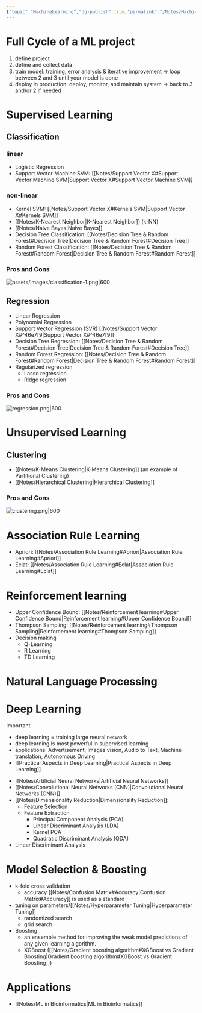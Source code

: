 ```yaml
---
{"topic":"MachineLearning","dg-publish":true,"permalink":"/Notes/Machine Learning All-in-one/","dgPassFrontmatter":true,"noteIcon":""}
---
```



# Full Cycle of a ML project
1. define project 
2. define and collect data
3. train model: training, error analysis & iterative improvement -> loop between 2 and 3 until your model is done
4. deploy in production: deploy, monitor, and maintain system -> back to 3 and/or 2 if needed



# Supervised Learning
## Classification
### linear
- Logistic Regression
- Support Vector Machine SVM: [[Notes/Support Vector X#Support Vector Machine SVM\|Support Vector X#Support Vector Machine SVM]]
### non-linear
- Kernel SVM: [[Notes/Support Vector X#Kernels SVM\|Support Vector X#Kernels SVM]]
-  [[Notes/K-Nearest Neighbor\|K-Nearest Neighbor]] (k-NN) 
- [[Notes/Naive Bayes\|Naive Bayes]]
- Decision Tree Classification: [[Notes/Decision Tree & Random Forest#Decision Tree\|Decision Tree & Random Forest#Decision Tree]]
- Random Forest Classification: [[Notes/Decision Tree & Random Forest#Random Forest\|Decision Tree & Random Forest#Random Forest]]

### Pros and Cons
![assets/images/classification-1.png|600](/img/user/assets/images/classification-1.png)

## Regression
- Linear Regression
- Polynomial Regression
- Support Vector Regression (SVR) [[Notes/Support Vector X#^46e7f9\|Support Vector X#^46e7f9]]
- Decision Tree Regression: [[Notes/Decision Tree & Random Forest#Decision Tree\|Decision Tree & Random Forest#Decision Tree]]
- Random Forest Regression: [[Notes/Decision Tree & Random Forest#Random Forest\|Decision Tree & Random Forest#Random Forest]]
- Regularized regression
	- Lasso regression
	- Ridge regression

### Pros and Cons
![regression.png|600](/img/user/assets/images/regression.png)

# Unsupervised Learning
## Clustering
- [[Notes/K-Means Clustering\|K-Means Clustering]] (an example of Partitional Clustering)
- [[Notes/Hierarchical Clustering\|Hierarchical Clustering]]

### Pros and Cons
![clustering.png|600](/img/user/assets/images/clustering.png)

# Association Rule Learning
- Apriori: [[Notes/Association Rule Learning#Apriori\|Association Rule Learning#Apriori]]
- Eclat: [[Notes/Association Rule Learning#Eclat\|Association Rule Learning#Eclat]]

# Reinforcement learning
- Upper Confidence Bound:  [[Notes/Reinforcement learning#Upper Confidence Bound\|Reinforcement learning#Upper Confidence Bound]]
- Thompson Sampling: [[Notes/Reinforcement learning#Thompson Sampling\|Reinforcement learning#Thompson Sampling]]
- Decision making
	- Q-Learning
	- R Learning
	- TD Learning

# Natural Language Processing

# Deep Learning 
>[!Important]
> - deep learning = training large neural network
> - deep learning is most powerful in supervised learning
> - applications: Advertisement, Images vision, Audio to Text, Machine translation, Autonomous Driving
> - [[Practical Aspects in Deep Learning\|Practical Aspects in Deep Learning]]

- [[Notes/Artificial Neural Networks\|Artificial Neural Networks]]
- [[Notes/Convolutional Neural Networks (CNN)\|Convolutional Neural Networks (CNN)]]
- [[Notes/Dimensionality Reduction\|Dimensionality Reduction]]:
	- Feature Selection
	- Feature Extraction
		- Principal Component Analysis (PCA)
		- Linear Discriminant Analysis (LDA)
		- Kernel PCA
		- Quadratic Discriminant Analysis (QDA)
- Linear Discriminant Analysis


# Model Selection & Boosting
- k-fold cross validation
	- accuracy [[Notes/Confusion Matrix#Accuracy\|Confusion Matrix#Accuracy]] is used as a standard 
- tuning on parameters/[[Notes/Hyperparameter Tuning\|Hyperparameter Tuning]]
	- randomized search
	- grid search
- Boosting 
	- an ensemble method for improving the weak model predictions of any given learning algorithm.
	- XGBoost ([[Notes/Gradient boosting algorithm#XGBoost vs Gradient Boosting\|Gradient boosting algorithm#XGBoost vs Gradient Boosting]]) 

# Applications
- [[Notes/ML in Bioinformatics\|ML in Bioinformatics]]